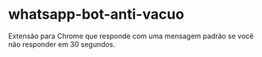 # whatsapp-bot-anti-vacuo
Extensão para Chrome que responde com uma mensagem padrão se você não responder em 30 segundos.

